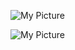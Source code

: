 ![My Picture](https://example.com/image.jpg)

![My Picture](https://example.com/image.jpg "picture title")


